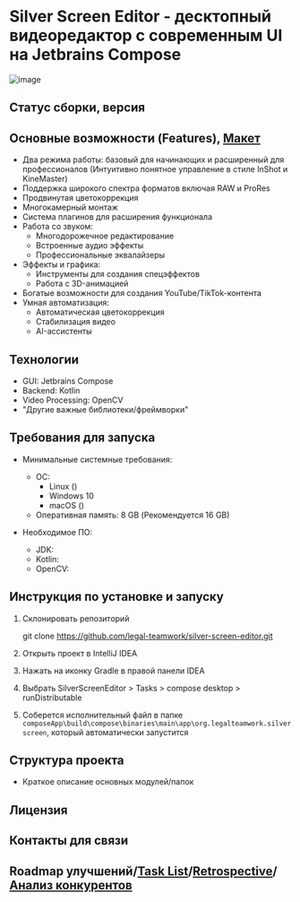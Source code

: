 # Silver Screen Editor - десктопный видеоредактор с современным UI на Jetbrains Compose

![image](https://github.com/user-attachments/assets/538d5a72-cd71-4d72-af62-70366cff84b0)

## Статус сборки, версия

## Основные возможности (Features), [Макет](https://www.figma.com/design/ySFG5GAiNJNX59Y3lJAube/Untitled?node-id=0-1&t=0E2U2U6dK1W6fdVZ-1)
- Два режима работы: базовый для начинающих и расширенный для профессионалов (Интуитивно понятное управление в стиле InShot и KineMaster)
- Поддержка широкого спектра форматов включая RAW и ProRes
- Продвинутая цветокоррекция
- Многокамерный монтаж
- Система плагинов для расширения функционала
- Работа со звуком:
  - Многодорожечное редактирование
  - Встроенные аудио эффекты
  - Профессиональные эквалайзеры
- Эффекты и графика:
  - Инструменты для создания спецэффектов
  - Работа с 3D-анимацией
- Богатые возможности для создания YouTube/TikTok-контента
- Умная автоматизация:
  - Автоматическая цветокоррекция
  - Стабилизация видео
  - AI-ассистенты

## Технологии
- GUI: Jetbrains Compose
- Backend: Kotlin
- Video Processing: OpenCV
- "Другие важные библиотеки/фреймворки"

## Требования для запуска
- Минимальные системные требования:
  - ОС:
    - Linux ()
    - Windows 10
    - macOS ()
  - Оперативная память: 8 GB (Рекомендуется 16 GB)

- Необходимое ПО:
  - JDK: 
  - Kotlin:
  - OpenCV:

## Инструкция по установке и запуску

1. Склонировать репозиторий
   
   git clone https://github.com/legal-teamwork/silver-screen-editor.git
   

2. Открыть проект в IntelliJ IDEA

3. Нажать на иконку Gradle в правой панели IDEA

4. Выбрать SilverScreenEditor > Tasks > compose desktop > runDistributable

5. Соберется исполнительный файл в папке `composeApp\build\compose\binaries\main\app\org.legalteamwork.silverscreen`, который автоматически запустится

## Структура проекта
- Краткое описание основных модулей/папок 

## Лицензия

## Контакты для связи

## Roadmap улучшений/[Task List](https://github.com/orgs/legal-teamwork/projects/3)/[Retrospective](https://docs.google.com/spreadsheets/d/1xqDXDvht4POZUiHmGrPIutCRE7hXpFMqWUFsSu-6_8k/edit?usp=sharing)/[Анализ конкурентов](analysis.md)

